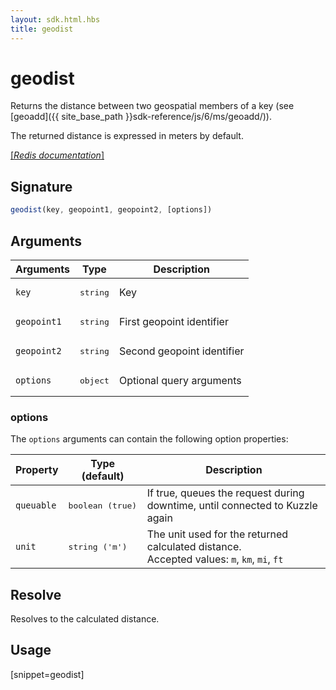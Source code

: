 ```yaml
---
layout: sdk.html.hbs
title: geodist
---
```


# geodist

Returns the distance between two geospatial members of a key (see [geoadd]({{ site_base_path }}sdk-reference/js/6/ms/geoadd/)).

The returned distance is expressed in meters by default.

[[_Redis documentation_]](https://redis.io/commands/geodist)

## Signature

```js
geodist(key, geopoint1, geopoint2, [options])
```

## Arguments

| Arguments    | Type    | Description |
|--------------|---------|-------------|
| `key` | <pre>string</pre> | Key |
| `geopoint1` | <pre>string</pre> | First geopoint identifier |
| `geopoint2` | <pre>string</pre> | Second geopoint identifier |
| ``options`` | <pre>object</pre> | Optional query arguments |

### options

The `options` arguments can contain the following option properties:

| Property   | Type (default)   | Description                       |
| ---------- | ------- | --------------------------------- |
| `queuable` | <pre>boolean (true)</pre> | If true, queues the request during downtime, until connected to Kuzzle again |
| `unit` | <pre>string ('m')</pre> | The unit used for the returned calculated distance.<br/>Accepted values: `m`, `km`, `mi`, `ft` |

## Resolve

Resolves to the calculated distance.

## Usage

[snippet=geodist]
